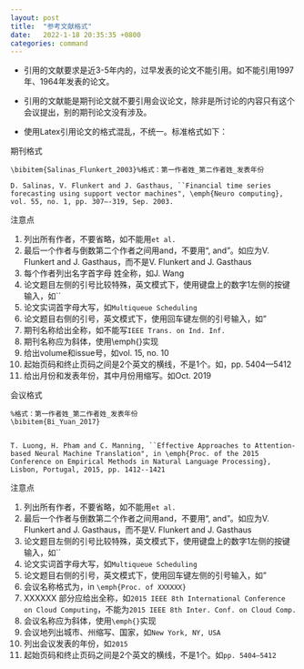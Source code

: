 ```yaml
---
layout: post
title:  "参考文献格式"
date:   2022-1-18 20:35:35 +0800
categories: command
---
```


* 引用的文献要求是近3-5年内的，过早发表的论文不能引用。如不能引用1997年、1964年发表的论文。

* 引用的文献能是期刊论文就不要引用会议论文，除非是所讨论的内容只有这个会议提出，别的期刊论文没有涉及。

* 使用Latex引用论文的格式混乱，不统一。标准格式如下：

期刊格式
```
\bibitem{Salinas_Flunkert_2003}%格式：第一作者姓_第二作者姓_发表年份

D. Salinas, V. Flunkert and J. Gasthaus, ``Financial time series forecasting using support vector machines", \emph{Neuro computing}, vol. 55, no. 1, pp. 307–-319, Sep. 2003.
```

注意点
1. 列出所有作者，不要省略，如不能用`et al.`
2. 最后一个作者与倒数第二个作者之间用and，不要用“, and”。如应为V. Flunkert and J. Gasthaus，而不是V. Flunkert and J. Gasthaus
3. 每个作者列出名字首字母 姓全称，如J. Wang
4. 论文题目左侧的引号比较特殊，英文模式下，使用键盘上的数字1左侧的按键输入，如``
5. 论文实词首字母大写，如`Multiqueue Scheduling`
6. 论文题目右侧的引号，英文模式下，使用回车键左侧的引号输入，如”
7. 期刊名称给出全称，如不能写`IEEE Trans. on Ind. Inf.`
8. 期刊名称应为斜体，使用\emph{}实现
9. 给出volume和issue号，如vol. 15, no. 10
10. 起始页码和终止页码之间是2个英文的横线，不是1个。如，pp. 5404—5412
11. 给出月份和发表年份，其中月份用缩写。如Oct. 2019


会议格式
```
%格式：第一作者姓_第二作者姓_发表年份
\bibitem{Bi_Yuan_2017}


T. Luong, H. Pham and C. Manning, ``Effective Approaches to Attention-based Neural Machine Translation", in \emph{Proc. of the 2015 Conference on Empirical Methods in Natural Language Processing}, Lisbon, Portugal, 2015, pp. 1412--1421
```

注意点
1. 列出所有作者，不要省略，如不能用`et al.`
2. 最后一个作者与倒数第二个作者之间用and，不要用“, and”。如应为V. Flunkert and J. Gasthaus，而不是V. Flunkert and J. Gasthaus
3. 论文题目左侧的引号比较特殊，英文模式下，使用键盘上的数字1左侧的按键输入，如``
4. 论文实词首字母大写，如`Multiqueue Scheduling`
5. 论文题目右侧的引号，英文模式下，使用回车键左侧的引号输入，如”
6. 会议名称格式为，in `\emph{Proc. of XXXXXX}`
7. XXXXXX 部分应给出全称，如`2015 IEEE 8th International Conference on Cloud Computing`，不能为`2015 IEEE 8th Inter. Conf. on Cloud Comp.`
8. 会议名称应为斜体，使用`\emph{}`实现
9. 会议地列出城市、州缩写、国家，如`New York, NY, USA`
10. 列出会议发表的年份，如`2015`
11. 起始页码和终止页码之间是2个英文的横线，不是1个。如`pp. 5404—5412`
